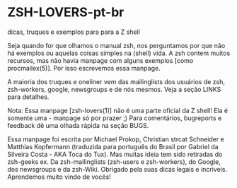 # ZSH-LOVERS-pt-br
dicas, truques e exemplos para para a Z shell

Seja quando for que olhamos o manual zsh, nos perguntamos por que não há exemplos ou aquelas coisas simples na (shell) vida. A zsh contem muitos recursos, mas não havia manpage com alguns exemplos [como procmailex(5)]. Por isso escrevemos essa manpage.

A maioria dos truques e oneliner vem das mailinglists dos usuários de zsh, zsh-workers, google, newsgroups e de nós mesmos. Veja a seção LINKS para detalhes.

Nota: Essa manpage [zsh-lovers(1)] não é uma parte oficial da Z shell! Ela é somente uma - manpage só por prazer ;)
Para comentários, bugreports e feedback dê uma olhada rápida na seção BUGS.

Essa manpage foi escrita por Michael Prokop, Christian strcat Schneider e Matthias Kopfermann (traduzida para português do Brasil por Gabriel da Silveira Costa - AKA Toca do Tux). Mas muitas ideia tem sido retiradas do zsh-geeks ex. Da zsh-mailinglists (zsh-users e zsh-workers), do Google, dos newsgroups e da zsh-Wiki.
Obrigado pela suas dicas legais e incriveis. Aprendemos muito vindo de vocês!
